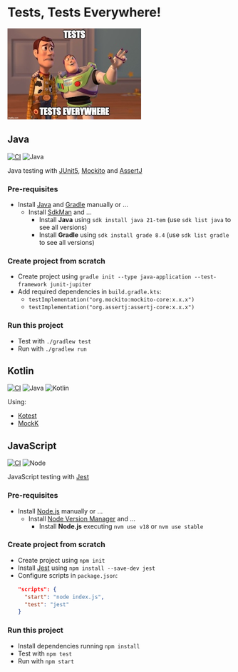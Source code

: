 # Tests, Tests Everywhere!

![Meme](.files/meme.jpg)

## Java

[![CI](https://github.com/rogervinas/tests-everywhere/actions/workflows/java.yml/badge.svg)](https://github.com/rogervinas/tests-everywhere/actions/workflows/java.yml)
![Java](https://img.shields.io/badge/Java-21-blue?labelColor=black)

Java testing with [JUnit5](https://junit.org/junit5/), [Mockito](https://site.mockito.org/) and [AssertJ](https://assertj.github.io/doc/)

### Pre-requisites
* Install [Java](https://openjdk.org/) and [Gradle](https://gradle.org/) manually or ...
  * Install [SdkMan](https://sdkman.io/) and ...
    * Install **Java** using `sdk install java 21-tem` (use `sdk list java` to see all versions)
    * Install **Gradle** using `sdk install grade 8.4` (use `sdk list gradle` to see all versions) 

### Create project from scratch
* Create project using `gradle init --type java-application --test-framework junit-jupiter`
* Add required dependencies in `build.gradle.kts`:
  * `testImplementation("org.mockito:mockito-core:x.x.x")`
  * `testImplementation("org.assertj:assertj-core:x.x.x")`

### Run this project
* Test with `./gradlew test`
* Run with `./gradlew run`

## Kotlin

[![CI](https://github.com/rogervinas/tests-everywhere/actions/workflows/kotlin.yml/badge.svg)](https://github.com/rogervinas/tests-everywhere/actions/workflows/kotlin.yml)
![Java](https://img.shields.io/badge/Java-21-blue?labelColor=black)
![Kotlin](https://img.shields.io/badge/Kotlin-1.9.20-blue?labelColor=black)

Using:
* [Kotest](https://kotest.io)
* [MockK](https://mockk.io/)

## JavaScript

[![CI](https://github.com/rogervinas/tests-everywhere/actions/workflows/javascript.yml/badge.svg)](https://github.com/rogervinas/tests-everywhere/actions/workflows/javascript.yml)
![Node](https://img.shields.io/badge/Node-18.x-blue?labelColor=black)

JavaScript testing with [Jest](https://jestjs.io/)

### Pre-requisites
* Install [Node.js](https://nodejs.org/en/) manually or ...
  * Install [Node Version Manager](https://github.com/nvm-sh/nvm) and ...
    * Install **Node.js** executing `nvm use v18` or `nvm use stable`

### Create project from scratch
* Create project using `npm init`
* Install [Jest](https://jestjs.io/) using `npm install --save-dev jest`
* Configure scripts in `package.json`:
  ```json
  "scripts": {
    "start": "node index.js",
    "test": "jest"
  }
  ```

### Run this project
* Install dependencies running `npm install`
* Test with `npm test`
* Run with `npm start`
